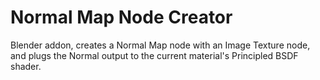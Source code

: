 # Normal Map Node Creator
Blender addon, creates a Normal Map node with an Image Texture node, and plugs the Normal output to the current material's Principled BSDF shader.

